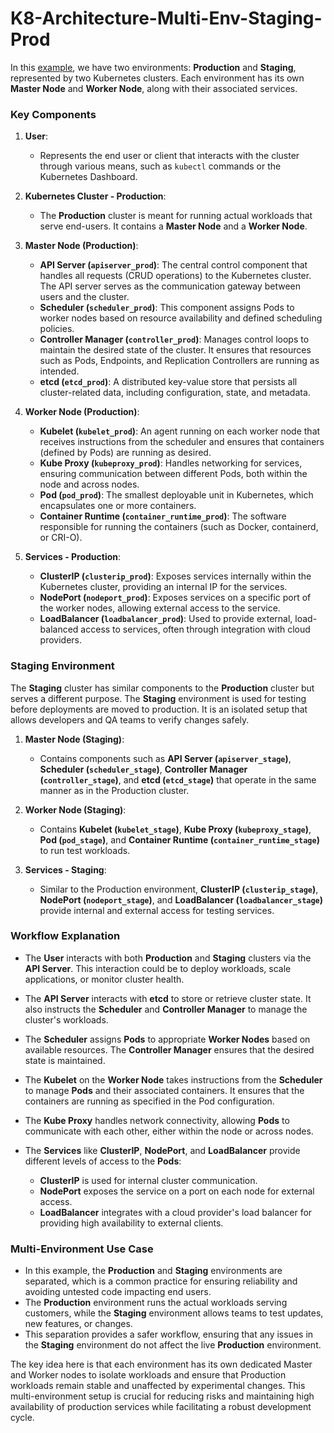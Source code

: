 # K8-Architecture-Multi-Env-Staging-Prod

In this [example](https://github.com/oneananda/100-Days-of-Kubernetes/blob/main/Day%20002-Kubernetes%20Architecture/Screenshots/K8-Architecture-Multi-Env-Staging-Prod.png), we have two environments: **Production** and **Staging**, represented by two Kubernetes clusters. Each environment has its own **Master Node** and **Worker Node**, along with their associated services.

### Key Components

1. **User**:
   - Represents the end user or client that interacts with the cluster through various means, such as `kubectl` commands or the Kubernetes Dashboard.

2. **Kubernetes Cluster - Production**:
   - The **Production** cluster is meant for running actual workloads that serve end-users. It contains a **Master Node** and a **Worker Node**.

3. **Master Node (Production)**:
   - **API Server (`apiserver_prod`)**: The central control component that handles all requests (CRUD operations) to the Kubernetes cluster. The API server serves as the communication gateway between users and the cluster.
   - **Scheduler (`scheduler_prod`)**: This component assigns Pods to worker nodes based on resource availability and defined scheduling policies.
   - **Controller Manager (`controller_prod`)**: Manages control loops to maintain the desired state of the cluster. It ensures that resources such as Pods, Endpoints, and Replication Controllers are running as intended.
   - **etcd (`etcd_prod`)**: A distributed key-value store that persists all cluster-related data, including configuration, state, and metadata.

4. **Worker Node (Production)**:
   - **Kubelet (`kubelet_prod`)**: An agent running on each worker node that receives instructions from the scheduler and ensures that containers (defined by Pods) are running as desired.
   - **Kube Proxy (`kubeproxy_prod`)**: Handles networking for services, ensuring communication between different Pods, both within the node and across nodes.
   - **Pod (`pod_prod`)**: The smallest deployable unit in Kubernetes, which encapsulates one or more containers.
   - **Container Runtime (`container_runtime_prod`)**: The software responsible for running the containers (such as Docker, containerd, or CRI-O).

5. **Services - Production**:
   - **ClusterIP (`clusterip_prod`)**: Exposes services internally within the Kubernetes cluster, providing an internal IP for the services.
   - **NodePort (`nodeport_prod`)**: Exposes services on a specific port of the worker nodes, allowing external access to the service.
   - **LoadBalancer (`loadbalancer_prod`)**: Used to provide external, load-balanced access to services, often through integration with cloud providers.

### Staging Environment

The **Staging** cluster has similar components to the **Production** cluster but serves a different purpose. The **Staging** environment is used for testing before deployments are moved to production. It is an isolated setup that allows developers and QA teams to verify changes safely.

1. **Master Node (Staging)**:
   - Contains components such as **API Server (`apiserver_stage`)**, **Scheduler (`scheduler_stage`)**, **Controller Manager (`controller_stage`)**, and **etcd (`etcd_stage`)** that operate in the same manner as in the Production cluster.

2. **Worker Node (Staging)**:
   - Contains **Kubelet (`kubelet_stage`)**, **Kube Proxy (`kubeproxy_stage`)**, **Pod (`pod_stage`)**, and **Container Runtime (`container_runtime_stage`)** to run test workloads.

3. **Services - Staging**:
   - Similar to the Production environment, **ClusterIP (`clusterip_stage`)**, **NodePort (`nodeport_stage`)**, and **LoadBalancer (`loadbalancer_stage`)** provide internal and external access for testing services.

### Workflow Explanation

- The **User** interacts with both **Production** and **Staging** clusters via the **API Server**. This interaction could be to deploy workloads, scale applications, or monitor cluster health.
  
- The **API Server** interacts with **etcd** to store or retrieve cluster state. It also instructs the **Scheduler** and **Controller Manager** to manage the cluster's workloads.
  
- The **Scheduler** assigns **Pods** to appropriate **Worker Nodes** based on available resources. The **Controller Manager** ensures that the desired state is maintained.
  
- The **Kubelet** on the **Worker Node** takes instructions from the **Scheduler** to manage **Pods** and their associated containers. It ensures that the containers are running as specified in the Pod configuration.
  
- The **Kube Proxy** handles network connectivity, allowing **Pods** to communicate with each other, either within the node or across nodes.
  
- The **Services** like **ClusterIP**, **NodePort**, and **LoadBalancer** provide different levels of access to the **Pods**:
  - **ClusterIP** is used for internal cluster communication.
  - **NodePort** exposes the service on a port on each node for external access.
  - **LoadBalancer** integrates with a cloud provider's load balancer for providing high availability to external clients.

### Multi-Environment Use Case

- In this example, the **Production** and **Staging** environments are separated, which is a common practice for ensuring reliability and avoiding untested code impacting end users.
- The **Production** environment runs the actual workloads serving customers, while the **Staging** environment allows teams to test updates, new features, or changes.
- This separation provides a safer workflow, ensuring that any issues in the **Staging** environment do not affect the live **Production** environment.

The key idea here is that each environment has its own dedicated Master and Worker nodes to isolate workloads and ensure that Production workloads remain stable and unaffected by experimental changes. This multi-environment setup is crucial for reducing risks and maintaining high availability of production services while facilitating a robust development cycle.

